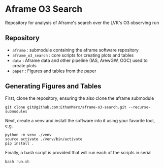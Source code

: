 # Aframe O3 Search 
Repository for analysis of Aframe's search over the LVK's O3 observing run 

## Repository

- `aframe` : submodule containing the aframe software repository
- `aframe_o3_search` : core scripts for creating plots and tables
- `data` : Aframe data and other pipeline (IAS, ArewGW, OGC) used to create plots
- `paper` : Figures and tables from the paper

## Generating Figures and Tables
First, clone the repository, ensuring the also clone the aframe submodule

```
git clone git@github.com:EthanMarx/aframe-o3-search.git --recurse-submodules
```

Next, create a venv and install the software into it using your favorite tool, e.g.

```
python -m venv ./venv
source activate ./venv/bin/activate
pip install .
```

Finally, a bash script is provided that will run each of the scripts in serial

```
bash run.sh
```